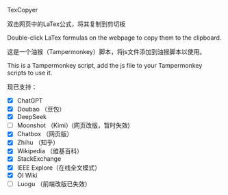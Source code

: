 TexCopyer

双击网页中的LaTex公式，将其复制到剪切板  

Double-click LaTex formulas on the webpage to copy them to the clipboard.

这是一个油猴（Tampermonkey）脚本，将js文件添加到油猴脚本以使用。

This is a Tampermonkey script, add the js file to your Tampermonkey scripts to use it.

现已支持：
- [x] ChatGPT
- [x] Doubao （豆包）
- [x] DeepSeek
- [ ] Moonshot （Kimi）(网页改版，暂时失效)
- [x] Chatbox （网页版）
- [x] Zhihu （知乎）
- [x] Wikipedia （维基百科）
- [x] StackExchange
- [x] IEEE Explore（在线全文模式）
- [x] OI Wiki
- [ ] Luogu （前端改版已失效）
